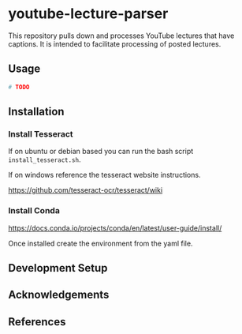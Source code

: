 # youtube-lecture-parser

This repository pulls down and processes YouTube lectures that have captions.  It is intended to facilitate processing of posted lectures.

## Usage

```bash
# TODO
```

## Installation

### Install Tesseract

If on ubuntu or debian based you can run the bash script `install_tesseract.sh`.

If on windows reference the tesseract website instructions.

https://github.com/tesseract-ocr/tesseract/wiki

### Install Conda

https://docs.conda.io/projects/conda/en/latest/user-guide/install/

Once installed create the environment from the yaml file.

## Development Setup

## Acknowledgements

## References
